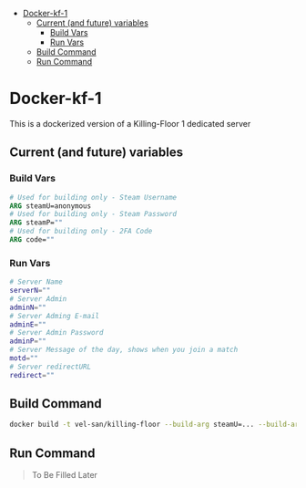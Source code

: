 - [Docker-kf-1](#docker-kf-1)
  - [Current (and future) variables](#current-and-future-variables)
    - [Build Vars](#build-vars)
    - [Run Vars](#run-vars)
  - [Build Command](#build-command)
  - [Run Command](#run-command)

# Docker-kf-1

This is a dockerized version of a Killing-Floor 1 dedicated server

## Current (and future) variables

### Build Vars

```Dockerfile
# Used for building only - Steam Username
ARG steamU=anonymous
# Used for building only - Steam Password
ARG steamP=""
# Used for building only - 2FA Code
ARG code=""
```

### Run Vars

```bash
# Server Name
serverN=""
# Server Admin
adminN=""
# Server Adming E-mail
adminE=""
# Server Admin Password
adminP=""
# Server Message of the day, shows when you join a match
motd=""
# Server redirectURL
redirect=""
```

## Build Command

```bash
docker build -t vel-san/killing-floor --build-arg steamU=... --build-arg steamP=... --build-arg code=... .
```

## Run Command

> To Be Filled Later
